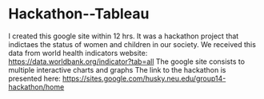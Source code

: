 # Hackathon--Tableau
I created this google site within 12 hrs. It was a hackathon project that indictaes the status of women and children in our society.
We received this data from world health indicators website: https://data.worldbank.org/indicator?tab=all 
The google site consists to multiple interactive charts and graphs
The link to the hackathon is presented here: https://sites.google.com/husky.neu.edu/group14-hackathon/home 
